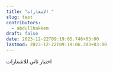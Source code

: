 ```yaml
---
title: "الإشعارات "
slug: test
contributors:
  - abdullhakkem
draft: false
date: 2023-12-22T09:19:05.746+03:00
lastmod: 2023-12-22T09:19:06.303+03:00
---
```

اختبار ثاني للاشعارات
